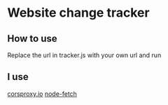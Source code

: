# Website change tracker

## How to use
Replace the url in tracker.js with your own url and run

## I use
[corsproxy.io](https://corsproxy.io/) [node-fetch](https://www.npmjs.com/package/node-fetch)
